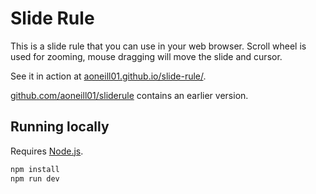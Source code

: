 # Slide Rule

This is a slide rule that you can use in your web browser. Scroll wheel is used for zooming, mouse dragging will move the slide and cursor.

See it in action at [aoneill01.github.io/slide-rule/](https://aoneill01.github.io/slide-rule/).

[github.com/aoneill01/sliderule](https://github.com/aoneill01/sliderule) contains an earlier version.

## Running locally

Requires [Node.js](https://nodejs.org/).

```bash
npm install
npm run dev
```
